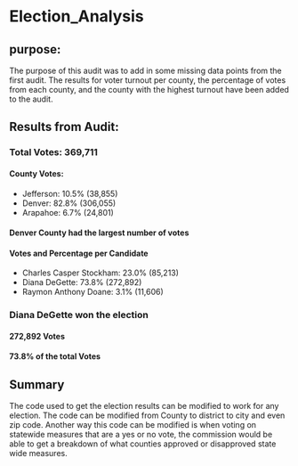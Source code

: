 # Election_Analysis
## purpose:
The purpose of this audit was to add in some missing data points from the first audit. The results for voter turnout per county, the percentage of votes from each county, and the county with the highest turnout have been added to the audit.

## Results from Audit:
### Total Votes: 369,711
#### County Votes:
* Jefferson: 10.5% (38,855)
* Denver: 82.8% (306,055)
* Arapahoe: 6.7% (24,801)
#### Denver County had the largest number of votes

#### Votes and Percentage per Candidate
* Charles Casper Stockham: 23.0% (85,213)
* Diana DeGette: 73.8% (272,892)
*	Raymon Anthony Doane: 3.1% (11,606)

### Diana DeGette won the election
####	272,892 Votes
####	73.8% of the total Votes

## Summary
The code used to get the election results can be modified to work for any election. The code can be modified from County to district to city and even zip code. Another way this code can be modified is when voting on statewide measures that are a yes or no vote, the commission would be able to get a breakdown of what counties approved or disapproved state wide measures.
